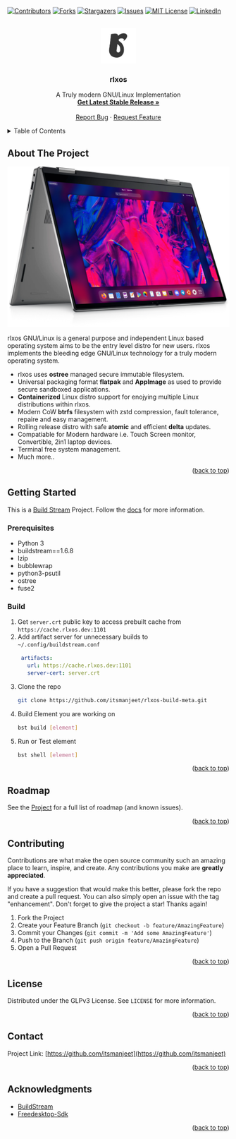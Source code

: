 <a name="readme-top"></a>
[![Contributors][contributors-shield]][contributors-url]
[![Forks][forks-shield]][forks-url]
[![Stargazers][stars-shield]][stars-url]
[![Issues][issues-shield]][issues-url]
[![MIT License][license-shield]][license-url]
[![LinkedIn][linkedin-shield]][linkedin-url]



<!-- PROJECT LOGO -->
<br />
<div align="center">
  <a href="https://github.com/itsmanjeet/rlxos-build-meta">
    <img src="files/logo.svg" alt="Logo" width="80" height="80">
  </a>

  <h3 align="center">rlxos</h3>

  <p align="center">
    A Truly modern GNU/Linux Implementation
    <br />
    <a href="https://storage.rlxos.dev/releases/rlxos-stable-x86_64.iso"><strong>Get Latest Stable Release »</strong></a>
    <br />
    <br />
    <a href="https://github.com/itsmanjeet/rlxos-build-meta/issues">Report Bug</a>
    ·
    <a href="https://github.com/itsmanjeet/rlxos-build-meta/issues">Request Feature</a>
  </p>
</div>



<!-- TABLE OF CONTENTS -->
<details>
  <summary>Table of Contents</summary>
  <ol>
    <li>
      <a href="#about-the-project">About The Project</a>
    </li>
    <li>
      <a href="#getting-started">Getting Started</a>
      <ul>
        <li><a href="#prerequisites">Prerequisites</a></li>
        <li><a href="#Build">Build</a></li>
      </ul>
    </li>
    <li><a href="#roadmap">Roadmap</a></li>
    <li><a href="#contributing">Contributing</a></li>
    <li><a href="#license">License</a></li>
    <li><a href="#contact">Contact</a></li>
    <li><a href="#acknowledgments">Acknowledgments</a></li>
  </ol>
</details>



<!-- ABOUT THE PROJECT -->
## About The Project

[![Product Name Screen Shot][product-screenshot]](https://rlxos.dev)

rlxos GNU/Linux is a general purpose and independent Linux based operating system aims to be the entry level distro for new users. rlxos implements the bleeding edge GNU/Linux technology for a truly modern operating system.

- rlxos uses **ostree** managed secure immutable filesystem.
- Universal packaging format **flatpak** and **AppImage** as used to provide secure sandboxed applications.
- **Containerized** Linux distro support for enojying multiple Linux distributions within rlxos.
- Modern CoW **btrfs** filesystem with zstd compression, fault tolerance, repaire and easy management.
- Rolling release distro with safe **atomic** and efficient **delta** updates.
- Compatiable for Modern hardware i.e. Touch Screen monitor, Convertible, 2in1 laptop devices.
- Terminal free system management.
- Much more..

<p align="right">(<a href="#readme-top">back to top</a>)</p>


<!-- GETTING STARTED -->
## Getting Started

This is a [Build Stream](https://buildstream.build) Project. Follow the [docs](https://docs.buildstream.build/) for more information.

### Prerequisites

- Python 3
- buildstream==1.6.8
- lzip
- bubblewrap
- python3-psutil
- ostree
- fuse2

### Build

1. Get `server.crt` public key to access prebuilt cache from `https://cache.rlxos.dev:1101`
2. Add artifact server for unnecessary builds to `~/.config/buildstream.conf`
   ```yaml
    artifacts:
      url: https://cache.rlxos.dev:1101
      server-cert: server.crt
   ```
2. Clone the repo
   ```sh
   git clone https://github.com/itsmanjeet/rlxos-build-meta.git
   ```
3. Build Element you are working on
   ```sh
   bst build [element]
   ```
4. Run or Test element
   ```sh
   bst shell [element]
   ```

<p align="right">(<a href="#readme-top">back to top</a>)</p>


<!-- ROADMAP -->
## Roadmap

See the [Project](https://github.com/users/itsManjeet/projects/8) for a full list of roadmap (and known issues).

<p align="right">(<a href="#readme-top">back to top</a>)</p>


<!-- CONTRIBUTING -->
## Contributing

Contributions are what make the open source community such an amazing place to learn, inspire, and create. Any contributions you make are **greatly appreciated**.

If you have a suggestion that would make this better, please fork the repo and create a pull request. You can also simply open an issue with the tag "enhancement".
Don't forget to give the project a star! Thanks again!

1. Fork the Project
2. Create your Feature Branch (`git checkout -b feature/AmazingFeature`)
3. Commit your Changes (`git commit -m 'Add some AmazingFeature'`)
4. Push to the Branch (`git push origin feature/AmazingFeature`)
5. Open a Pull Request

<p align="right">(<a href="#readme-top">back to top</a>)</p>



<!-- LICENSE -->
## License

Distributed under the GLPv3 License. See `LICENSE` for more information.

<p align="right">(<a href="#readme-top">back to top</a>)</p>



<!-- CONTACT -->
## Contact

Project Link: [https://github.com/itsmanjeet](https://github.com/itsmanjeet)

<p align="right">(<a href="#readme-top">back to top</a>)</p>



<!-- ACKNOWLEDGMENTS -->
## Acknowledgments

* [BuildStream](https://buildstream.build/)
* [Freedesktop-Sdk](https://freedesktop-sdk.io/)

<p align="right">(<a href="#readme-top">back to top</a>)</p>



<!-- MARKDOWN LINKS & IMAGES -->
<!-- https://www.markdownguide.org/basic-syntax/#reference-style-links -->
[contributors-shield]: https://img.shields.io/github/contributors/itsmanjeet/rlxos-build-meta.svg?style=for-the-badge
[contributors-url]: https://github.com/itsmanjeet/rlxos-build-meta/graphs/contributors
[forks-shield]: https://img.shields.io/github/forks/itsmanjeet/rlxos-build-meta.svg?style=for-the-badge
[forks-url]: https://github.com/itsmanjeet/rlxos-build-meta/network/members
[stars-shield]: https://img.shields.io/github/stars/itsmanjeet/rlxos-build-meta.svg?style=for-the-badge
[stars-url]: https://github.com/itsmanjeet/rlxos-build-meta/stargazers
[issues-shield]: https://img.shields.io/github/issues/itsmanjeet/rlxos-build-meta.svg?style=for-the-badge
[issues-url]: https://github.com/itsmanjeet/rlxos-build-meta/issues
[license-shield]: https://img.shields.io/github/license/itsmanjeet/rlxos-build-meta.svg?style=for-the-badge
[license-url]: https://github.com/itsmanjeet/rlxos-build-meta/blob/master/LICENSE.txt
[linkedin-shield]: https://img.shields.io/badge/-LinkedIn-black.svg?style=for-the-badge&logo=linkedin&colorB=555
[linkedin-url]: https://linkedin.com/in/itsmanjeet
[product-screenshot]: files/screenshot.webp